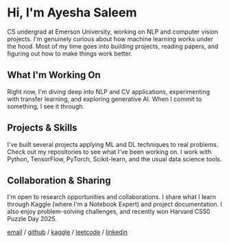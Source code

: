 # Hi, I'm Ayesha Saleem

CS undergrad at Emerson University, working on NLP and computer vision projects. I'm genuinely curious about how machine learning works under the hood. Most of my time goes into building projects, reading papers, and figuring out how to make things work better.

## What I'm Working On

Right now, I'm diving deep into NLP and CV applications, experimenting with transfer learning, and exploring generative AI. When I commit to something, I see it through.

## Projects & Skills

I've built several projects applying ML and DL techniques to real problems. Check out my repositories to see what I've been working on. I work with Python, TensorFlow, PyTorch, Scikit-learn, and the usual data science tools.

## Collaboration & Sharing

I'm open to research opportunities and collaborations. I share what I learn through Kaggle (where I'm a Notebook Expert) and project documentation. I also enjoy problem-solving challenges, and recently won Harvard CS50 Puzzle Day 2025.


[email](mailto:ayeshasaleem853@gmail.com) / [github](https://github.com/aysh34) / [kaggle](https://www.kaggle.com/ayeshasal89) / [leetcode](https://leetcode.com/u/ayesha_saleem9/) / [linkedin](https://www.linkedin.com/in/ayesha-saleem6/)
